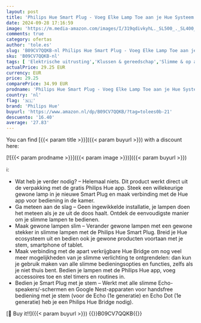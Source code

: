 ```yaml
---
layout: post
title: 'Philips Hue Smart Plug - Voeg Elke Lamp Toe aan je Hue Systeem - Compacte Slimme Stekker - Verbind met Bluetooth of Hue Bridge - Werkt met Alexa en Google Home'
date: 2024-09-28 17:16:59
image: 'https://m.media-amazon.com/images/I/319qdivkyhL._SL500_._SL400_.jpg'
comments: true
category: ofertas
author: 'tole.es'
slug: 'B09CV7QQKB-nl Philips Hue Smart Plug - Voeg Elke Lamp Toe aan je Hue...'
sku: 'B09CV7QQKB-nl'
tags: [ 'Elektrische uitrusting','Klussen & gereedschap','Slimme & op afstand bedienbare stekkers','Stopcontacten & accessoires','philips hue','🇳🇱', ]
actualPrice: 29.25 EUR
currency: EUR
price: 29.25
comparePrice: 34.99 EUR
prodname: 'Philips Hue Smart Plug - Voeg Elke Lamp Toe aan je Hue Systeem - Compacte Slimme Stekker - Verbind met Bluetooth of Hue Bridge - Werkt met Alexa en Google Home'
country: 'nl'
flag: '🇳🇱'
brand: 'Philips Hue'
buyurl: 'https://www.amazon.nl/dp/B09CV7QQKB/?tag=tolees0b-21'
descuento: '16.40'
average: '27.83'
---
```


You can find [{{< param title >}}]({{< param buyurl >}}) with a discount here:

[![{{< param prodname >}}]({{< param image >}})]({{< param buyurl >}})

ℹ️:

- Wat heb je verder nodig? – Helemaal niets. Dit product werkt direct uit de verpakking met de gratis Philips Hue app. Steek een willekeurige gewone lamp in je nieuwe Smart Plug en maak verbinding met de Hue app voor bediening in de kamer.
- Ga meteen aan de slag – Geen ingewikkelde installatie, je lampen doen het meteen als je ze uit de doos haalt. Ontdek de eenvoudigste manier om je slimme lampen te bedienen.
- Maak gewone lampen slim – Verander gewone lampen met een gewone stekker in slimme lampen met de Philips Hue Smart Plug. Breid je Hue ecosysteem uit en bedien ook je gewone producten voortaan met je stem, smartphone of tablet.
- Maak verbinding met de apart verkrijgbare Hue Bridge om nog veel meer mogelijkheden van je slimme verlichting te ontgrendelen: dan kun je gebruik maken van alle slimme bedieningsopties en functies, zelfs als je niet thuis bent. Bedien je lampen met de Philips Hue app, voeg accessoires toe en stel timers en routines in.
- Bedien je Smart Plug met je stem – Werkt met alle slimme Echo-speakers/-schermen en Google Nest-apparaten voor handsfree bediening met je stem (voor de Echo (1e generatie) en Echo Dot (1e generatie) heb je een Philips Hue Bridge nodig).

[🛒 Buy it!!]({{< param buyurl >}})
{{<world>}}B09CV7QQKB{{</world>}}
